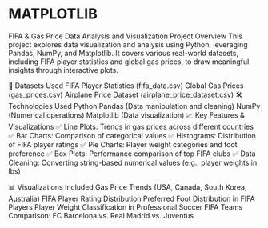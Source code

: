 # MATPLOTLIB
FIFA &amp; Gas Price Data Analysis and Visualization
 Project Overview
This project explores data visualization and analysis using Python, leveraging Pandas, NumPy, and Matplotlib. It covers various real-world datasets, including FIFA player statistics and global gas prices, to draw meaningful insights through interactive plots.

📂 Datasets Used
FIFA Player Statistics (fifa_data.csv)
Global Gas Prices (gas_prices.csv)
Airplane Price Dataset (airplane_price_dataset.csv)
🛠️ Technologies Used
Python
Pandas (Data manipulation and cleaning)
NumPy (Numerical operations)
Matplotlib (Data visualization)
📈 Key Features & Visualizations
✅ Line Plots: Trends in gas prices across different countries
✅ Bar Charts: Comparison of categorical values
✅ Histograms: Distribution of FIFA player ratings
✅ Pie Charts: Player weight categories and foot preference
✅ Box Plots: Performance comparison of top FIFA clubs
✅ Data Cleaning: Converting string-based numerical values (e.g., player weights in lbs)

📊 Visualizations Included
Gas Price Trends (USA, Canada, South Korea, Australia)
FIFA Player Rating Distribution
Preferred Foot Distribution in FIFA Players
Player Weight Classification in Professional Soccer
FIFA Teams Comparison: FC Barcelona vs. Real Madrid vs. Juventus
